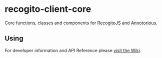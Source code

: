 # recogito-client-core

Core functions, classes and components for [RecogitoJS](https://github.com/recogito/recogito-js) and
[Annotorious](https://github.com/recogito/annotorious).


## Using

For developer information and API Reference please 
[visit the Wiki](https://github.com/recogito/recogito-client-core/wiki).
